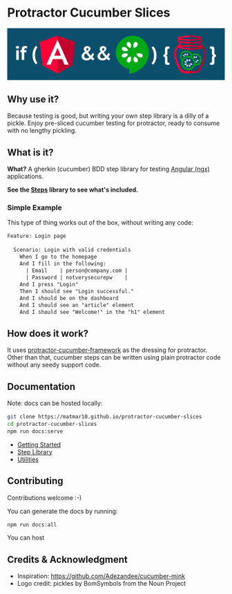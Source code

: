 # Protractor Cucumber Slices

<img src="docs/assets/angular-and-cucumber-with-bg.svg" />

## Why use it?

Because testing is good, but writing your own step library is a dilly of a pickle.
Enjoy pre-sliced cucumber testing for protractor, ready to consume with no lengthy pickling.

## What is it?
**What?** A gherkin (cucumber) BDD step library for testing [Angular (ngx)](https://angular.io/) applications.

**See the [Steps](steps.md#table-of-contents) library to see what's included.**

### Simple Example

This type of thing works out of the box, without writing any code:

```gherkin
Feature: Login page

  Scenario: Login with valid credentials
    When I go to the homepage
    And I fill in the following:
      | Email    | person@company.com |
      | Password | notverysecurepw    |
    And I press "Login"
    Then I should see "Login successful."
    And I should be on the dashboard
    And I should see an "article" element
    And I should see "Welcome!" in the "h1" element
```

## How does it work?

It uses [protractor-cucumber-framework](https://www.npmjs.com/package/protractor-cucumber-framework) as the dressing for protractor. Other than that, cucumber steps can be written using plain protractor code without any seedy support code.

## Documentation

Note: docs can be hosted locally:

```bash
git clone https://matmar10.github.io/protractor-cucumber-slices
cd protractor-cucumber-slices
npm run docs:serve
```

* [Getting Started](https://matmar10.github.io/protractor-cucumber-slices/#/getting-started.md "Getting Started With Protractor and Cucumber")
* [Step Library](https://matmar10.github.io/protractor-cucumber-slices/#/steps.md#table-of-contents "Cucumber Step Library for Angular BDD Using Protractor")
* [Utilities](https://matmar10.github.io/protractor-cucumber-slices/#/utils.md "Supporting Utilities for Cucumber Using Protractor")

## Contributing

Contributions welcome :-)

You can generate the docs by running:

```bash
npm run docs:all
```

You can host

## Credits &amp; Acknowledgment

* Inspiration: https://github.com/Adezandee/cucumber-mink
* Logo credit: pickles by BomSymbols from the Noun Project
